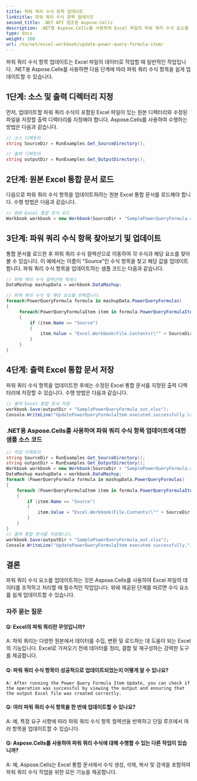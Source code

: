 ```yaml
---
title: 파워 쿼리 수식 항목 업데이트
linktitle: 파워 쿼리 수식 항목 업데이트
second_title: .NET API 참조용 Aspose.Cells
description: .NET용 Aspose.Cells를 사용하여 Excel 파일의 파워 쿼리 수식 요소를 업데이트하는 방법을 알아보세요.
type: docs
weight: 160
url: /ko/net/excel-workbook/update-power-query-formula-item/
---
```

파워 쿼리 수식 항목 업데이트는 Excel 파일의 데이터로 작업할 때 일반적인 작업입니다. .NET용 Aspose.Cells를 사용하면 다음 단계에 따라 파워 쿼리 수식 항목을 쉽게 업데이트할 수 있습니다.

## 1단계: 소스 및 출력 디렉터리 지정

먼저, 업데이트할 파워 쿼리 수식이 포함된 Excel 파일이 있는 원본 디렉터리와 수정된 파일을 저장할 출력 디렉터리를 지정해야 합니다. Aspose.Cells를 사용하여 수행하는 방법은 다음과 같습니다.

```csharp
// 소스 디렉토리
string SourceDir = RunExamples.Get_SourceDirectory();

// 출력 디렉토리
string outputDir = RunExamples.Get_OutputDirectory();
```

## 2단계: 원본 Excel 통합 문서 로드

다음으로 파워 쿼리 수식 항목을 업데이트하려는 원본 Excel 통합 문서를 로드해야 합니다. 수행 방법은 다음과 같습니다.

```csharp
// 원본 Excel 통합 문서 로드
Workbook workbook = new Workbook(SourceDir + "SamplePowerQueryFormula.xlsx");
```

## 3단계: 파워 쿼리 수식 항목 찾아보기 및 업데이트

통합 문서를 로드한 후 파워 쿼리 수식 컬렉션으로 이동하여 각 수식과 해당 요소를 찾아볼 수 있습니다. 이 예에서는 이름이 "Source"인 수식 항목을 찾고 해당 값을 업데이트합니다. 파워 쿼리 수식 항목을 업데이트하는 샘플 코드는 다음과 같습니다.

```csharp
// 파워 쿼리 수식 컬렉션에 액세스
DataMashup mashupData = workbook.DataMashup;

// 파워 쿼리 수식 및 해당 요소를 반복합니다.
foreach(PowerQueryFormula formula in mashupData.PowerQueryFormulas)
{
     foreach(PowerQueryFormulaItem item in formula.PowerQueryFormulaItems)
     {
         if (item.Name == "Source")
         {
             item.Value = "Excel.Workbook(File.Contents(\"" + SourceDir + "SamplePowerQueryFormulaSource.xlsx\"), null, true)";
         }
     }
}
```

## 4단계: 출력 Excel 통합 문서 저장

파워 쿼리 수식 항목을 업데이트한 후에는 수정된 Excel 통합 문서를 지정된 출력 디렉터리에 저장할 수 있습니다. 수행 방법은 다음과 같습니다.

```csharp
// 출력 Excel 통합 문서 저장
workbook.Save(outputDir + "SamplePowerQueryFormula_out.xlsx");
Console.WriteLine("UpdatePowerQueryFormulaItem executed successfully.\r\n");
```

### .NET용 Aspose.Cells를 사용하여 파워 쿼리 수식 항목 업데이트에 대한 샘플 소스 코드 
```csharp
// 작업 디렉토리
string SourceDir = RunExamples.Get_SourceDirectory();
string outputDir = RunExamples.Get_OutputDirectory();
Workbook workbook = new Workbook(SourceDir + "SamplePowerQueryFormula.xlsx");
DataMashup mashupData = workbook.DataMashup;
foreach (PowerQueryFormula formula in mashupData.PowerQueryFormulas)
{
	foreach (PowerQueryFormulaItem item in formula.PowerQueryFormulaItems)
	{
		if (item.Name == "Source")
		{
			item.Value = "Excel.Workbook(File.Contents(\"" + SourceDir + "SamplePowerQueryFormulaSource.xlsx\"), null, true)";
		}
	}
}
// 출력 통합 문서를 저장합니다.
workbook.Save(outputDir + "SamplePowerQueryFormula_out.xlsx");
Console.WriteLine("UpdatePowerQueryFormulaItem executed successfully.");
```

## 결론

파워 쿼리 수식 요소를 업데이트하는 것은 Aspose.Cells를 사용하여 Excel 파일의 데이터를 조작하고 처리할 때 필수적인 작업입니다. 위에 제공된 단계를 따르면 수식 요소를 쉽게 업데이트할 수 있습니다.

### 자주 묻는 질문

#### Q: Excel의 파워 쿼리란 무엇입니까?
     
A: 파워 쿼리는 다양한 원본에서 데이터를 수집, 변환 및 로드하는 데 도움이 되는 Excel의 기능입니다. Excel로 가져오기 전에 데이터를 정리, 결합 및 재구성하는 강력한 도구를 제공합니다.

#### Q: 파워 쿼리 수식 항목이 성공적으로 업데이트되었는지 어떻게 알 수 있나요?
    A: After running the Power Query Formula Item Update, you can check if the operation was successful by viewing the output and ensuring that the output Excel file was created correctly.

#### Q: 여러 파워 쿼리 수식 항목을 한 번에 업데이트할 수 있나요?
    
A: 예, 특정 요구 사항에 따라 파워 쿼리 수식 항목 컬렉션을 반복하고 단일 루프에서 여러 항목을 업데이트할 수 있습니다.

#### Q: Aspose.Cells를 사용하여 파워 쿼리 수식에 대해 수행할 수 있는 다른 작업이 있습니까?
    
A: 예, Aspose.Cells는 Excel 통합 문서에서 수식 생성, 삭제, 복사 및 검색을 포함하여 파워 쿼리 수식 작업을 위한 모든 기능을 제공합니다.